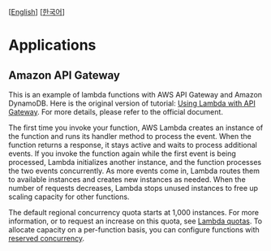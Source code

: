 [[English](README.md)] [[한국어](README.ko.md)]

# Applications
## Amazon API Gateway
This is an example of lambda functions with AWS API Gateway and Amazon DynamoDB. Here is the original version of tutorial: [Using Lambda with API Gateway](https://docs.aws.amazon.com/lambda/latest/dg/services-apigateway-tutorial.html). For more details, please refer to the official document.

The first time you invoke your function, AWS Lambda creates an instance of the function and runs its handler method to process the event. When the function returns a response, it stays active and waits to process additional events. If you invoke the function again while the first event is being processed, Lambda initializes another instance, and the function processes the two events concurrently. As more events come in, Lambda routes them to available instances and creates new instances as needed. When the number of requests decreases, Lambda stops unused instances to free up scaling capacity for other functions.

The default regional concurrency quota starts at 1,000 instances. For more information, or to request an increase on this quota, see [Lambda quotas](https://docs.aws.amazon.com/lambda/latest/dg/gettingstarted-limits.html). To allocate capacity on a per-function basis, you can configure functions with [reserved concurrency](https://docs.aws.amazon.com/lambda/latest/dg/configuration-concurrency.html).
